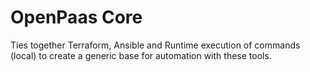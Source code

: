 # OpenPaas Core
Ties together Terraform, Ansible and Runtime execution of commands (local) to create a generic base for automation with these tools.